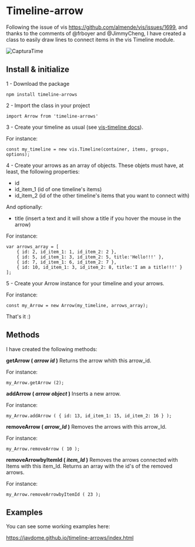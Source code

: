 # Timeline-arrow

Following the issue of vis https://github.com/almende/vis/issues/1699, and thanks to the comments of @frboyer and @JimmyCheng, I have created a class to easily draw lines to connect items in the vis Timeline module.

![CapturaTime](https://user-images.githubusercontent.com/36993404/59111595-9d830600-8941-11e9-8cb8-8d7b72701a71.JPG)


## Install & initialize

1 - Download the package

```
npm install timeline-arrows
```

2 - Import the class in your project

```
import Arrow from 'timeline-arrows'
```

3 - Create your timeline as usual (see [vis-timeline docs](https://visjs.github.io/vis-timeline/docs/timeline/)).

For instance:

```
const my_timeline = new vis.Timeline(container, items, groups, options);
```


4 - Create your arrows as an array of objects. These objets must have, at least, the following properties:
* id
* id_item_1 (id of one timeline's items)
* id_item_2 (id of the other timeline's items that you want to connect with)

And optionally:
* title (insert a text and it will show a title if you hover the mouse in the arrow)

For instance:

```
var arrows_array = [
    { id: 2, id_item_1: 1, id_item_2: 2 },
    { id: 5, id_item_1: 3, id_item_2: 5, title:'Hello!!!' },
    { id: 7, id_item_1: 6, id_item_2: 7 },
    { id: 10, id_item_1: 3, id_item_2: 8, title:'I am a title!!!' }
];
```

5 - Create your Arrow instance for your timeline and your arrows.

For instance:

```
const my_Arrow = new Arrow(my_timeline, arrows_array);
```

That's it :)


## Methods

I have created the following methods:

**getArrow ( *arrow id* )**  Returns the arrow whith this arrow_id.

For instance:
```
my_Arrow.getArrow (2);
```

**addArrow ( *arrow object* )**  Inserts a new arrow.

For instance:
```
my_Arrow.addArrow ( { id: 13, id_item_1: 15, id_item_2: 16 } );
```

**removeArrow ( *arrow_Id* )**   Removes the arrows with this arrow_Id. 

For instance:
```
my_Arrow.removeArrow ( 10 );
```

**removeArrowbyItemId ( *item_Id* )**   Removes the arrows connected with Items with this item_Id. Returns an array with the id's of the removed arrows.

For instance:
```
my_Arrow.removeArrowbyItemId ( 23 );
```

## Examples

You can see some working examples here:

https://javdome.github.io/timeline-arrows/index.html
